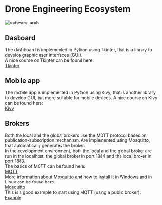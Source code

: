 # Drone Engineering Ecosystem   
![software-arch](https://github.com/miguelvalero/DroneEngineeringEcosystem/blob/main/softwareArchitecture.png)
## Dasboard   
The dashboard is implemented in Python using Tkinter, that is a library to develop graphic user interfaces (GUI).   
A nice course on Tkinter can be found here:   
[Tkinter](https://www.youtube.com/watch?v=YXPyB4XeYLA)   

## Mobile app   
The mobile app is implemented in Python using Kivy, that is another library to develop GUI, but more suitable for mobile devices.
A nice course on Kivy can be found here:   
[Kivy](https://www.youtube.com/watch?v=l8Imtec4ReQ)   
 

## Brokers   
Both the local and the global brokers use the MQTT protocol based on publication-subscription mechanism. Are implemented using Mosquitto, that automatically generates the broker.    
In the development environment, both the local and the global broker are run in the localhost, the global broker in port 1884 and the local broker in port 1883.   
The basics of MQTT can be found here:   
[MQTT](https://www.youtube.com/watch?v=EIxdz-2rhLs)   
More information about Mosquitto and how to install it in Windows and in Linux can be found here.   
[Mosquitto](https://www.youtube.com/watch?v=DH-VSAACtBk)      
This is a good example to start using MQTT (using a public broker):    
[Exanple](https://www.youtube.com/watch?v=kuyCd53AOtg)   



